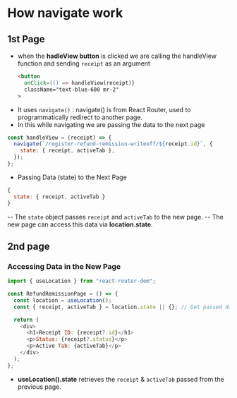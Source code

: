 # How navigate work
## 1st Page
- when the **hadleView button** is clicked we are calling the handleView function and sending  `receipt` as an argument
  ```html
  <button
    onClick={() => handleView(receipt)}
    className="text-blue-600 mr-2"
  >
  ```
- It uses `navigate()` : navigate() is from React Router, used to programmatically redirect to another page.
- In this while navigating we are passing the data to the next page
```javascript
const handleView = (receipt) => {
  navigate(`/register-refund-remission-writeoff/${receipt.id}`, {
    state: { receipt, activeTab },
  });
};
```
- Passing Data (state) to the Next Page
```javascript
{
  state: { receipt, activeTab }
}
```
-- The `state` object passes `receipt` and `activeTab` to the new page.
-- The new page can access this data via **location.state**.

## 2nd page
### Accessing Data in the New Page
```javascript
import { useLocation } from "react-router-dom";

const RefundRemissionPage = () => {
  const location = useLocation();
  const { receipt, activeTab } = location.state || {}; // Get passed data

  return (
    <div>
      <h1>Receipt ID: {receipt?.id}</h1>
      <p>Status: {receipt?.status}</p>
      <p>Active Tab: {activeTab}</p>
    </div>
  );
};

```
- **useLocation().state** retrieves the `receipt` & `activeTab` passed from the previous page.
